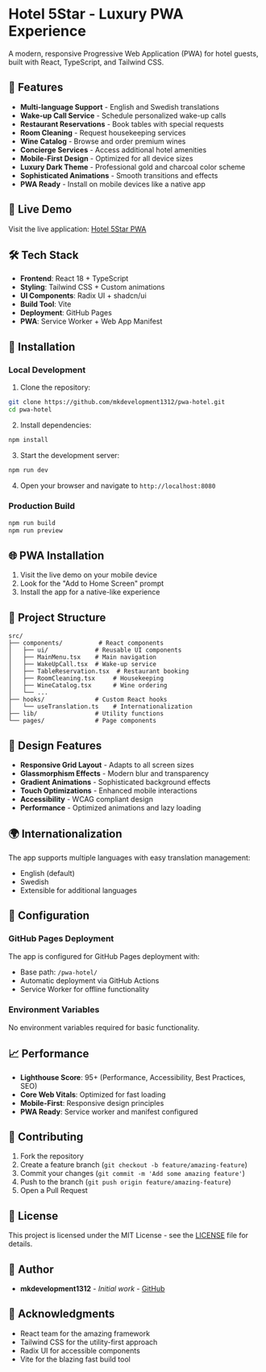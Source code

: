 # Hotel 5Star - Luxury PWA Experience

A modern, responsive Progressive Web Application (PWA) for hotel guests, built with React, TypeScript, and Tailwind CSS.

## 🌟 Features

- **Multi-language Support** - English and Swedish translations
- **Wake-up Call Service** - Schedule personalized wake-up calls
- **Restaurant Reservations** - Book tables with special requests
- **Room Cleaning** - Request housekeeping services
- **Wine Catalog** - Browse and order premium wines
- **Concierge Services** - Access additional hotel amenities
- **Mobile-First Design** - Optimized for all device sizes
- **Luxury Dark Theme** - Professional gold and charcoal color scheme
- **Sophisticated Animations** - Smooth transitions and effects
- **PWA Ready** - Install on mobile devices like a native app

## 🚀 Live Demo

Visit the live application: [Hotel 5Star PWA](https://mkdevelopment1312.github.io/pwa-hotel/)

## 🛠️ Tech Stack

- **Frontend**: React 18 + TypeScript
- **Styling**: Tailwind CSS + Custom animations
- **UI Components**: Radix UI + shadcn/ui
- **Build Tool**: Vite
- **Deployment**: GitHub Pages
- **PWA**: Service Worker + Web App Manifest

## 📱 Installation

### Local Development

1. Clone the repository:
```bash
git clone https://github.com/mkdevelopment1312/pwa-hotel.git
cd pwa-hotel
```

2. Install dependencies:
```bash
npm install
```

3. Start the development server:
```bash
npm run dev
```

4. Open your browser and navigate to `http://localhost:8080`

### Production Build

```bash
npm run build
npm run preview
```

## 🌐 PWA Installation

1. Visit the live demo on your mobile device
2. Look for the "Add to Home Screen" prompt
3. Install the app for a native-like experience

## 📂 Project Structure

```
src/
├── components/          # React components
│   ├── ui/             # Reusable UI components
│   ├── MainMenu.tsx    # Main navigation
│   ├── WakeUpCall.tsx  # Wake-up service
│   ├── TableReservation.tsx  # Restaurant booking
│   ├── RoomCleaning.tsx     # Housekeeping
│   ├── WineCatalog.tsx      # Wine ordering
│   └── ...
├── hooks/              # Custom React hooks
│   └── useTranslation.ts    # Internationalization
├── lib/                # Utility functions
└── pages/              # Page components
```

## 🎨 Design Features

- **Responsive Grid Layout** - Adapts to all screen sizes
- **Glassmorphism Effects** - Modern blur and transparency
- **Gradient Animations** - Sophisticated background effects
- **Touch Optimizations** - Enhanced mobile interactions
- **Accessibility** - WCAG compliant design
- **Performance** - Optimized animations and lazy loading

## 🌍 Internationalization

The app supports multiple languages with easy translation management:

- English (default)
- Swedish
- Extensible for additional languages

## 🔧 Configuration

### GitHub Pages Deployment

The app is configured for GitHub Pages deployment with:
- Base path: `/pwa-hotel/`
- Automatic deployment via GitHub Actions
- Service Worker for offline functionality

### Environment Variables

No environment variables required for basic functionality.

## 📈 Performance

- **Lighthouse Score**: 95+ (Performance, Accessibility, Best Practices, SEO)
- **Core Web Vitals**: Optimized for fast loading
- **Mobile-First**: Responsive design principles
- **PWA Ready**: Service worker and manifest configured

## 🤝 Contributing

1. Fork the repository
2. Create a feature branch (`git checkout -b feature/amazing-feature`)
3. Commit your changes (`git commit -m 'Add some amazing feature'`)
4. Push to the branch (`git push origin feature/amazing-feature`)
5. Open a Pull Request

## 📄 License

This project is licensed under the MIT License - see the [LICENSE](LICENSE) file for details.

## 👥 Author

- **mkdevelopment1312** - *Initial work* - [GitHub](https://github.com/mkdevelopment1312)

## 🙏 Acknowledgments

- React team for the amazing framework
- Tailwind CSS for the utility-first approach
- Radix UI for accessible components
- Vite for the blazing fast build tool
